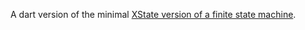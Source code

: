 A dart version of the minimal [XState version of a finite state machine](https://github.com/davidkpiano/xstate/tree/master/packages/xstate-fsm).
